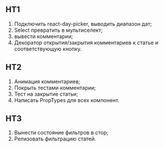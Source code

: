 ## HT1
1. Подключить react-day-picker, выводить диапазон дат;
2. Select превратить в мультиселект;
3. вывести комментарии;
4. Декоратор открытия/закрытия комментариев к статье и соответствующую кнопку.

## HT2
1. Анимация комментариев;
2. Покрыть тестами комментарии;
3. Тест на закрытие статьи;
4. Написать PropTypes для всех компонент.

## HT3
1. Вынести состояние фильтров в стор;
2. Релизовать фильтрацию статей.

